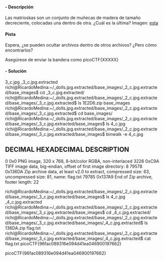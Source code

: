 #### - **Descripción** 
Las matrioskas son un conjunto de muñecas de madera de tamaño decreciente, colocadas una dentro de otra. ¿Cuál es la última? Imagen: [esta](https://mercury.picoctf.net/static/205adad23bf9d8303081a0e71c9beab8/dolls.jpg)
#### Pista 
Espera, ¿se pueden ocultar archivos dentro de otros archivos? ¿Pero cómo encontrarlos?

Asegúrese de enviar la bandera como picoCTF{XXXXX}
#### - **Solución** 
3_c.jpg  _3_c.jpg.extracted
richi@RicardoMedina:~/_dolls.jpg.extracted/base_images/_2_c.jpg.extracted/base_images$ cd _3_c.jpg.extracted/
richi@RicardoMedina:~/_dolls.jpg.extracted/base_images/_2_c.jpg.extracted/base_images/_3_c.jpg.extracted$ ls
1E2D6.zip  base_images
richi@RicardoMedina:~/_dolls.jpg.extracted/base_images/_2_c.jpg.extracted/base_images/_3_c.jpg.extracted$ cd base_images/
richi@RicardoMedina:~/_dolls.jpg.extracted/base_images/_2_c.jpg.extracted/base_images/_3_c.jpg.extracted/base_images$ ls
4_c.jpg
richi@RicardoMedina:~/_dolls.jpg.extracted/base_images/_2_c.jpg.extracted/base_images/_3_c.jpg.extracted/base_images$ binwalk -e 4_c.jpg

DECIMAL       HEXADECIMAL     DESCRIPTION
--------------------------------------------------------------------------------
0             0x0             PNG image, 320 x 768, 8-bit/color RGBA, non-interlaced
3226          0xC9A           TIFF image data, big-endian, offset of first image directory: 8
79578         0x136DA         Zip archive data, at least v2.0 to extract, compressed size: 63, uncompressed size: 81, name: flag.txt
79785         0x137A9         End of Zip archive, footer length: 22

richi@RicardoMedina:~/_dolls.jpg.extracted/base_images/_2_c.jpg.extracted/base_images/_3_c.jpg.extracted/base_images$ ls
4_c.jpg  _4_c.jpg.extracted
richi@RicardoMedina:~/_dolls.jpg.extracted/base_images/_2_c.jpg.extracted/base_images/_3_c.jpg.extracted/base_images$ cd _4_c.jpg.extracted/
richi@RicardoMedina:~/_dolls.jpg.extracted/base_images/_2_c.jpg.extracted/base_images/_3_c.jpg.extracted/base_images/_4_c.jpg.extracted$ ls
136DA.zip  flag.txt
richi@RicardoMedina:~/_dolls.jpg.extracted/base_images/_2_c.jpg.extracted/base_images/_3_c.jpg.extracted/base_images/_4_c.jpg.extracted$ cat flag.txt
picoCTF{96fac089316e094d41ea046900197662}


picoCTF{96fac089316e094d41ea046900197662}